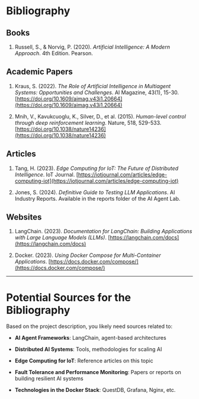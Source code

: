 # Bibliography

## Books
1. Russell, S., & Norvig, P. (2020). *Artificial Intelligence: A Modern Approach*. 4th Edition. Pearson.

## Academic Papers
1. Kraus, S. (2022). *The Role of Artificial Intelligence in Multiagent Systems: Opportunities and Challenges*. AI Magazine, 43(1), 15-30. [https://doi.org/10.1609/aimag.v43i1.20664](https://doi.org/10.1609/aimag.v43i1.20664)

2. Mnih, V., Kavukcuoglu, K., Silver, D., et al. (2015). *Human-level control through deep reinforcement learning*. Nature, 518, 529-533. [https://doi.org/10.1038/nature14236](https://doi.org/10.1038/nature14236)

## Articles
1. Tang, H. (2023). *Edge Computing for IoT: The Future of Distributed Intelligence*. IoT Journal. [https://iotjournal.com/articles/edge-computing-iot](https://iotjournal.com/articles/edge-computing-iot)

2. Jones, S. (2024). *Definitive Guide to Testing LLM Applications*. AI Industry Reports. Available in the reports folder of the AI Agent Lab.

## Websites
1. LangChain. (2023). *Documentation for LangChain: Building Applications with Large Language Models (LLMs)*. [https://langchain.com/docs](https://langchain.com/docs)

2. Docker. (2023). *Using Docker Compose for Multi-Container Applications*. [https://docs.docker.com/compose/](https://docs.docker.com/compose/)

---

# Potential Sources for the Bibliography

Based on the project description, you likely need sources related to:

- **AI Agent Frameworks**: LangChain, agent-based architectures
  
- **Distributed AI Systems**: Tools, methodologies for scaling AI

- **Edge Computing for IoT**: Reference articles on this topic

- **Fault Tolerance and Performance Monitoring**: Papers or reports on building resilient AI systems

- **Technologies in the Docker Stack**: QuestDB, Grafana, Nginx, etc.
